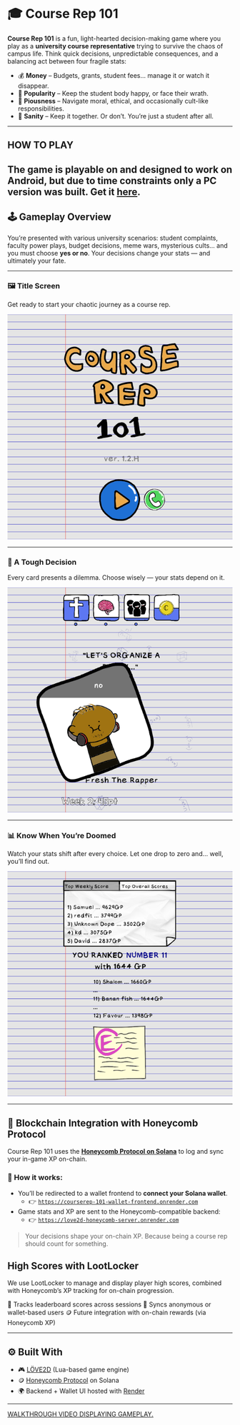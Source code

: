 # 🎓 Course Rep 101

**Course Rep 101** is a fun, light-hearted decision-making game where you play as a **university course representative** trying to survive the chaos of campus life. Think quick decisions, unpredictable consequences, and a balancing act between four fragile stats:

- 💰 **Money** – Budgets, grants, student fees... manage it or watch it disappear.
- 🌟 **Popularity** – Keep the student body happy, or face their wrath.
- 🙏 **Piousness** – Navigate moral, ethical, and occasionally cult-like responsibilities.
- 🧠 **Sanity** – Keep it together. Or don’t. You’re just a student after all.

---


## HOW TO PLAY
The game is playable on and designed to work on Android, but due to time constraints only a PC version was built.
Get it [here](https://hmmmgames.itch.io/course-rep-101-h).
---

## 🕹 Gameplay Overview

You’re presented with various university scenarios: student complaints, faculty power plays, budget decisions, meme wars, mysterious cults... and you must choose **yes or no**. Your decisions change your stats — and ultimately your fate.

---

### 🖼 Title Screen  
Get ready to start your chaotic journey as a course rep.

![Title Screen](assets/title_screen.png)

---

### 🧠 A Tough Decision  
Every card presents a dilemma. Choose wisely — your stats depend on it.

![Decision Screen](assets/decision_screen.png)

---

### 📊 Know When You’re Doomed  
Watch your stats shift after every choice. Let one drop to zero and... well, you’ll find out.

![Stats View](assets/stats_screen.png)

---

## 🧬 Blockchain Integration with Honeycomb Protocol

Course Rep 101 uses the **[Honeycomb Protocol on Solana](https://docs.honeycombprotocol.com/)** to log and sync your in-game XP on-chain.

### 🔗 How it works:
- You’ll be redirected to a wallet frontend to **connect your Solana wallet**.
  - 👉 [`https://courserep-101-wallet-frontend.onrender.com`](https://courserep-101-wallet-frontend.onrender.com)
- Game stats and XP are sent to the Honeycomb-compatible backend:
  - 👉 [`https://love2d-honeycomb-server.onrender.com`](https://love2d-honeycomb-server.onrender.com/heealth)

> Your decisions shape your on-chain XP. Because being a course rep should count for something.

## High Scores with LootLocker
We use LootLocker to manage and display player high scores, combined with Honeycomb’s XP tracking for on-chain progression.

🎯 Tracks leaderboard scores across sessions
🔐 Syncs anonymous or wallet-based users
🪙 Future integration with on-chain rewards (via Honeycomb XP)


---

## ⚙️ Built With

- 🎮 [LÖVE2D](https://love2d.org/) (Lua-based game engine)
- 🪙 [Honeycomb Protocol](https://docs.honeycombprotocol.com/) on Solana
- 🌍 Backend + Wallet UI hosted with [Render](https://render.com/)

---

[WALKTHROUGH VIDEO DISPLAYING GAMEPLAY.](https://youtu.be/kEwXwjfdfuc?si=YY_prrHGwML4cM1c)


